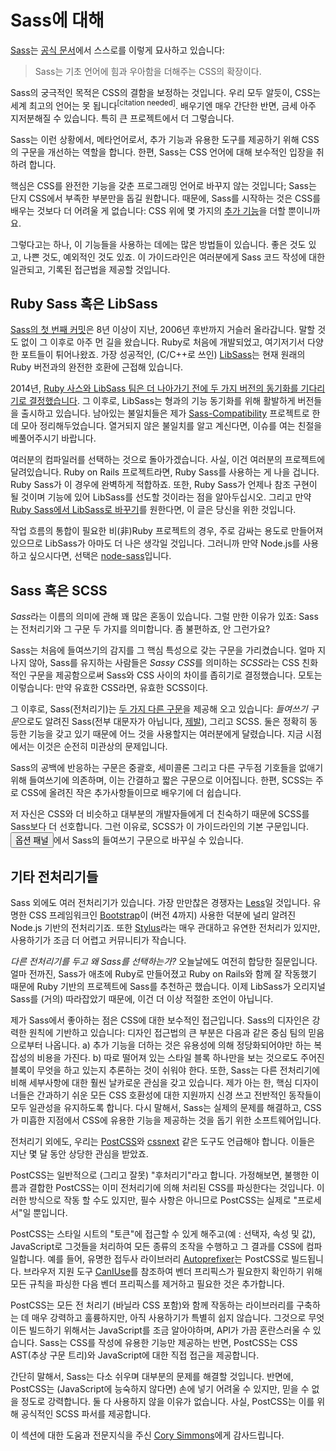 
# Sass에 대해

[Sass](http://sass-lang.com/)는 [공식 문서](http://sass-lang.com/documentation/file.SASS_REFERENCE.html)에서 스스로를 이렇게 묘사하고 있습니다:

> Sass는 기초 언어에 힘과 우아함을 더해주는 CSS의 확장이다.

Sass의 궁극적인 목적은 CSS의 결함을 보정하는 것입니다. 우리 모두 알듯이, CSS는 세계 최고의 언어는 못 됩니다<sup>[citation needed]</sup>. 배우기엔 매우 간단한 반면, 금세 아주 지저분해질 수 있습니다. 특히 큰 프로젝트에서 더 그렇습니다.

Sass는 이런 상황에서, 메타언어로서, 추가 기능과 유용한 도구를 제공하기 위해 CSS의 구문을 개선하는 역할을 합니다. 한편, Sass는 CSS 언어에 대해 보수적인 입장을 취하려 합니다.

핵심은 CSS를 완전한 기능을 갖춘 프로그래밍 언어로 바꾸지 않는 것입니다; Sass는 단지 CSS에서 부족한 부분만을 돕길 원합니다. 때문에, Sass를 시작하는 것은 CSS를 배우는 것보다 더 어려울 게 없습니다: CSS 위에 몇 가지의 [추가 기능](http://sitepoint.com/sass-reference/)을 더할 뿐이니까요.

그렇다고는 하나, 이 기능들을 사용하는 데에는 많은 방법들이 있습니다. 좋은 것도 있고, 나쁜 것도, 예외적인 것도 있죠. 이 가이드라인은 여러분에게 Sass 코드 작성에 대한 일관되고, 기록된 접근법을 제공할 것입니다.

## Ruby Sass 혹은 LibSass

[Sass의 첫 번째 커밋](https://github.com/hcatlin/sass/commit/fa5048ba405619273e474a50400c7243fbff54fe)은 8년 이상이 지난, 2006년 후반까지 거슬러 올라갑니다. 말할 것도 없이 그 이후로 아주 먼 길을 왔습니다. Ruby로 처음에 개발되었고, 여기저기서 다양한 포트들이 튀어나왔죠. 가장 성공적인, (C/C++로 쓰인) [LibSass](https://github.com/sass/libsass)는 현재 원래의 Ruby 버전과의 완전한 호환에 근접해 있습니다.

2014년, [Ruby 사스와 LibSass 팀은 더 나아가기 전에 두 가지 버전의 동기화를 기다리기로 결정했습니다](https://github.com/sass/libsass/wiki/The-LibSass-Compatibility-Plan). 그 이후로, LibSass는 형과의 기능 동기화를 위해 활발하게 버전들을 출시하고 있습니다. 남아있는 불일치들은 제가 [Sass-Compatibility](http://sass-compatibility.github.io/) 프로젝트로 한데 모아 정리해두었습니다. 열거되지 않은 불일치를 알고 계신다면, 이슈를 여는 친절을 베풀어주시기 바랍니다.

여러분의 컴파일러를 선택하는 것으로 돌아가겠습니다. 사실, 이건 여러분의 프로젝트에 달려있습니다. Ruby on Rails 프로젝트라면, Ruby Sass를 사용하는 게 나을 겁니다. Ruby Sass가 이 경우에 완벽하게 적합하죠. 또한, Ruby Sass가 언제나 참조 구현이 될 것이며 기능에 있어 LibSass를 선도할 것이라는 점을 알아두십시오. 그리고 만약 [Ruby Sass에서 LibSass로 바꾸기](http://www.sitepoint.com/switching-ruby-sass-libsass/)를 원한다면, 이 글은 당신을 위한 것입니다.

작업 흐름의 통합이 필요한 비(非)Ruby 프로젝트의 경우, 주로 감싸는 용도로 만들어져 있으므로 LibSass가 아마도 더 나은 생각일 것입니다. 그러니까 만약 Node.js를 사용하고 싶으시다면, 선택은 [node-sass](https://github.com/sass/node-sass)입니다.

## Sass 혹은 SCSS

*Sass*라는 이름의 의미에 관해 꽤 많은 혼동이 있습니다. 그럴 만한 이유가 있죠: Sass는 전처리기와 그 구문 두 가지를 의미합니다. 좀 불편하죠, 안 그런가요?

Sass는 처음에 들여쓰기의 감지를 그 핵심 특성으로 갖는 구문을 가리켰습니다. 얼마 지나지 않아, Sass를 유지하는 사람들은 *Sassy CSS*를 의미하는 *SCSS*라는 CSS 친화적인 구문을 제공함으로써 Sass와 CSS 사이의 차이를 좁히기로 결정했습니다. 모토는 이렇습니다: 만약 유효한 CSS라면, 유효한 SCSS이다.

그 이후로, Sass(전처리기)는 [두 가지 다른 구문](http://www.sitepoint.com/whats-difference-sass-scss/)을 제공해 오고 있습니다: *들여쓰기 구문*으로도 알려진 Sass(전부 대문자가 아닙니다, [제발](http://sassnotsass.com/)), 그리고 SCSS. 둘은 정확히 동등한 기능을 갖고 있기 때문에 어느 것을 사용할지는 여러분에게 달렸습니다. 지금 시점에서는 이것은 순전히 미관상의 문제입니다.

Sass의 공백에 반응하는 구문은 중괄호, 세미콜론 그리고 다른 구두점 기호들을 없애기 위해 들여쓰기에 의존하며, 이는 간결하고 짧은 구문으로 이어집니다. 한편, SCSS는 주로 CSS에 올려진 작은 추가사항들이므로 배우기에 더 쉽습니다.

저 자신은 CSS와 더 비슷하고 대부분의 개발자들에게 더 친숙하기 때문에 SCSS를 Sass보다 더 선호합니다. 그런 이유로, SCSS가 이 가이드라인의 기본 구문입니다. <button type="button" data-a11y-dialog-show="options-panel" class="link-like">옵션 패널</button>에서 Sass의 들여쓰기 구문으로 바꾸실 수 있습니다.

## 기타 전처리기들

Sass 외에도 여러 전처리기가 있습니다. 가장 만만찮은 경쟁자는 [Less](http://lesscss.org/)일 것입니다. 유명한 CSS 프레임워크인 [Bootstrap](http://getbootstrap.com/)이 (버전 4까지) 사용한 덕분에 널리 알려진 Node.js 기반의 전처리기죠. 또한 [Stylus](https://stylus-lang.com/)라는 매우 관대하고 유연한 전처리가 있지만, 사용하기가 조금 더 어렵고 커뮤니티가 작습니다.

_다른 전처리기를 두고 왜 Sass를 선택하는가?_ 오늘날에도 여전히 합당한 질문입니다. 얼마 전까진, Sass가 애초에 Ruby로 만들어졌고 Ruby on Rails와 함께 잘 작동했기 때문에 Ruby 기반의 프로젝트에 Sass를 추천하곤 했습니다. 이제 LibSass가 오리지널 Sass를 (거의) 따라잡았기 때문에, 이건 더 이상 적절한 조언이 아닙니다.

제가 Sass에서 좋아하는 점은 CSS에 대한 보수적인 접근입니다. Sass의 디자인은 강력한 원칙에 기반하고 있습니다: 디자인 접근법의 큰 부분은 다음과 같은 중심 팀의 믿음으로부터 나옵니다. a) 추가 기능을 더하는 것은 유용성에 의해 정당화되어야만 하는 복잡성의 비용을 가진다. b) 따로 떨어져 있는 스타일 블록 하나만을 보는 것으로도 주어진 블록이 무엇을 하고 있는지 추론하는 것이 쉬워야 한다. 또한, Sass는 다른 전처리기에 비해 세부사항에 대한 훨씬 날카로운 관심을 갖고 있습니다. 제가 아는 한, 핵심 디자이너들은 간과하기 쉬운 모든 CSS 호환성에 대한 지원까지 신경 쓰고 전반적인 동작들이 모두 일관성을 유지하도록 합니다. 다시 말해서, Sass는 실제의 문제를 해결하고, CSS가 미흡한 지점에서 CSS에 유용한 기능을 제공하는 것을 돕기 위한 소프트웨어입니다.

전처리기 외에도, 우리는 [PostCSS](https://github.com/postcss/postcss)와 [cssnext](https://cssnext.github.io/) 같은 도구도 언급해야 합니다. 이들은 지난 몇 달 동안 상당한 관심을 받았죠.

PostCSS는 일반적으로 (그리고 잘못) "후처리기"라고 합니다. 가정해보면, 불행한 이름과 결합한 PostCSS는 이미 전처리기에 의해 처리된 CSS를 파싱한다는 것입니다. 이러한 방식으로 작동 할 수도 있지만, 필수 사항은 아니므로 PostCSS는 실제로 "프로세서"일 뿐입니다.

PostCSS는 스타일 시트의 "토큰"에 접근할 수 있게 해주고(예 : 선택자, 속성 및 값), JavaScript로 그것들을 처리하여 모든 종류의 조작을 수행하고 그 결과를 CSS에 컴파일합니다. 예를 들어, 유명한 접두사 라이브러리 [Autoprefixer](https://github.com/postcss/autoprefixer)는 PostCSS로 빌드됩니다. 브라우저 지원 도구 [CanIUse](http://caniuse.com/)를 참조하여 벤더 프리픽스가 필요한지 확인하기 위해 모든 규칙을 파싱한 다음 벤더 프리픽스를 제거하고 필요한 것은 추가합니다.

PostCSS는 모든 전 처리기 (바닐라 CSS 포함)와 함께 작동하는 라이브러리를 구축하는 데 매우 강력하고 훌륭하지만, 아직 사용하기가 특별히 쉽지 않습니다. 그것으로 무엇이든 빌드하기 위해서는 JavaScript를 조금 알아야하며, API가 가끔 혼란스러울 수 있습니다. Sass는 CSS를 작성에 유용한 기능만 제공하는 반면, PostCSS는 CSS AST(추상 구문 트리)와 JavaScript에 대한 직접 접근을 제공합니다.

간단히 말해서, Sass는 다소 쉬우며 대부분의 문제를 해결할 것입니다. 반면에, PostCSS는 (JavaScript에 능숙하지 않다면) 손에 넣기 어려울 수 있지만, 믿을 수 없을 정도로 강력합니다. 둘 다 사용하지 않을 이유가 없습니다. 사실, PostCSS는 이를 위해 공식적인 SCSS 파서를 제공합니다.

<div class="note">
<p>이 섹션에 대한 도움과 전문지식을 주신 <a href="https://github.com/corysimmons">Cory Simmons</a>에게 감사드립니다. </p>
</div>
